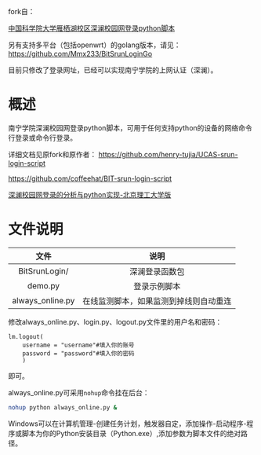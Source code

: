 fork自：

[中国科学院大学雁栖湖校区深澜校园网登录python脚本](https://github.com/coffeehat/BIT-srun-login-script)

另有支持多平台（包括openwrt）的golang版本，请见：https://github.com/Mmx233/BitSrunLoginGo

目前只修改了登录网址，已经可以实现南宁学院的上网认证（深澜）。  

# 概述

南宁学院深澜校园网登录python脚本，可用于任何支持python的设备的网络命令行登录或命令行登录。

详细文档见原fork和原作者：
https://github.com/henry-tujia/UCAS-srun-login-script

https://github.com/coffeehat/BIT-srun-login-script

[深澜校园网登录的分析与python实现-北京理工大学版](https://zhuanlan.zhihu.com/p/122556315)

# 文件说明

|文件|说明|
|:-:|:-:|
|BitSrunLogin/|深澜登录函数包|
|demo.py|登录示例脚本|
|always_online.py|在线监测脚本，如果监测到掉线则自动重连|

修改always_online.py、login.py、logout.py文件里的用户名和密码：

    lm.logout(
        username = "username"#填入你的账号
        password = "password"#填入你的密码
        )
即可。


always_online.py可采用`nohup`命令挂在后台：
``` bash
nohup python always_online.py &
```
Windows可以在计算机管理-创建任务计划，触发器自定，添加操作-启动程序-程序或脚本为你的Python安装目录（Python.exe）,添加参数为脚本文件的绝对路径。
